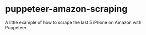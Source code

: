 # puppeteer-amazon-scraping

A little example of how to scrape the last 5 iPhone on Amazon with Puppeteer.
